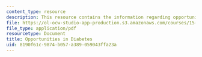 ```yaml
---
content_type: resource
description: This resource contains the information regarding opportunities in diabetes.
file: https://ol-ocw-studio-app-production.s3.amazonaws.com/courses/15-136j-principles-and-practice-of-drug-development-fall-2013/8190f61c9874b057a389059043ffa23a_MIT15_136JF13_Opp_Diab.pdf
file_type: application/pdf
resourcetype: Document
title: Opportunities in Diabetes
uid: 8190f61c-9874-b057-a389-059043ffa23a
---
```

